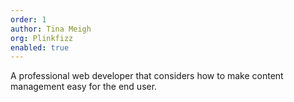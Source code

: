 ```yaml
---
order: 1
author: Tina Meigh
org: Plinkfizz
enabled: true
---
```

A professional web developer that considers how to make content management easy for the end user.
